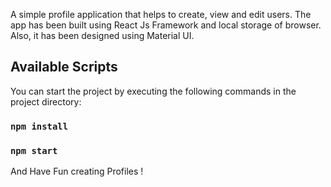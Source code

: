 A simple profile application that helps to create, view and edit users. The app has been built using React Js Framework and local storage of browser. Also, it has been designed using Material UI.

## Available Scripts
You can start the project by executing the following commands in the project directory:
### `npm install`
### `npm start`

And Have Fun creating Profiles !

